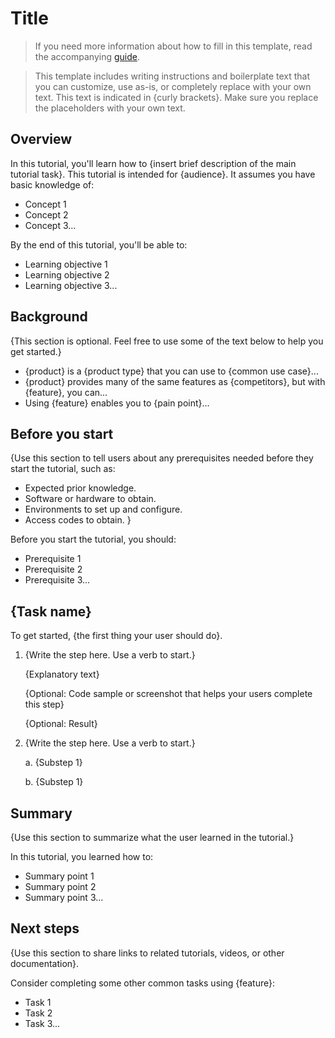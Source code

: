 # Title

> If you need more information about how to fill in this template, read the accompanying [guide](./guide-tutorial.md).

> This template includes writing instructions and boilerplate text that you can customize, use as-is, or completely replace with your own text. This text is indicated in {curly brackets}. Make sure you replace the placeholders with your own text.

## Overview

In this tutorial, you'll learn how to {insert brief description of the main tutorial task}. This tutorial is intended for {audience}. It assumes you have basic knowledge of:

- Concept 1
- Concept 2
- Concept 3...

By the end of this tutorial, you'll be able to:

- Learning objective 1
- Learning objective 2
- Learning objective 3...

## Background

{This section is optional. Feel free to use some of the text below to help you get started.}

- {product} is a {product type} that you can use to {common use case}... 
- {product} provides many of the same features as {competitors}, but with {feature}, you can...
- Using {feature} enables you to {pain point}...

## Before you start 

{Use this section to tell users about any prerequisites needed before they start the tutorial, such as:

- Expected prior knowledge.
- Software or hardware to obtain.
- Environments to set up and configure.
- Access codes to obtain.
}

Before you start the tutorial, you should:

- Prerequisite 1
- Prerequisite 2
- Prerequisite 3...

## {Task name}

To get started, {the first thing your user should do}.

1. {Write the step here. Use a verb to start.}

    {Explanatory text}

    {Optional: Code sample or screenshot that helps your users complete this step}

    {Optional: Result}

2. {Write the step here. Use a verb to start.}
   
   a. {Substep 1}

   b. {Substep 1} 

## Summary

{Use this section to summarize what the user learned in the tutorial.}

In this tutorial, you learned how to:

- Summary point 1
- Summary point 2
- Summary point 3...

## Next steps

{Use this section to share links to related tutorials, videos, or other documentation}.

Consider completing some other common tasks using {feature}:

- Task 1
- Task 2
- Task 3...
